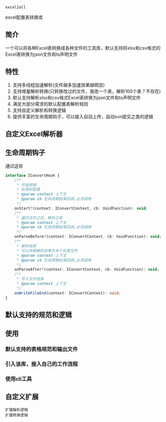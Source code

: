 `excel2all`

excel配置表转换库

## 简介

一个可以将各种Excel表转换成各种文件的工具库，默认支持将xlsx和csv格式的Excel表转换为json文件和ts声明文件
## 特性

1. 支持多线程加速解析(文件越多加速效果越明显)
2. 支持增量解析转换(只转换改过的文件，我改一个表，解析100个表？不存在)
3. 默认支持解析xlsx和csv格式Excel表转换为json文件和ts声明文件
4. 满足大部分需求的默认配置表解析规则
5. 支持自定义解析和转换逻辑
6. 提供丰富的生命周期钩子，可以接入自动上传，自动svn提交之类的逻辑

## 自定义Excel解析器

## 生命周期钩子
通过这些
```ts
interface IConvertHook {
    /**
     * 开始转换
     * 处理好配置
     * @param context 上下文
     * @param cb 生命周期结束回调,必须调用
     */
    onStart?(context: IConvertContext, cb: VoidFunction): void;
    /**
     * 遍历文件之后，解析之前
     * @param context 上下文
     * @param cb 生命周期结束回调,必须调用
     */
    onParseBefore?(context: IConvertContext, cb: VoidFunction): void;
    /**
     * 解析结束
     * 可以转换解析结果为多个任意文件
     * @param context 上下文
     * @param cb 生命周期结束回调,必须调用
     */
    onParseAfter?(context: IConvertContext, cb: VoidFunction): void;
    /**
     * 写入文件结束
     * @param context 上下文
     */
    onWriteFileEnd(context: IConvertContext): void;
}
```

## 默认支持的规范和逻辑
## 使用
### 默认支持的表格规范和输出文件
### 引入该库，接入自己的工作流程
### 使用cli工具

## 自定义扩展
    扩展解析逻辑
    扩展转换逻辑



